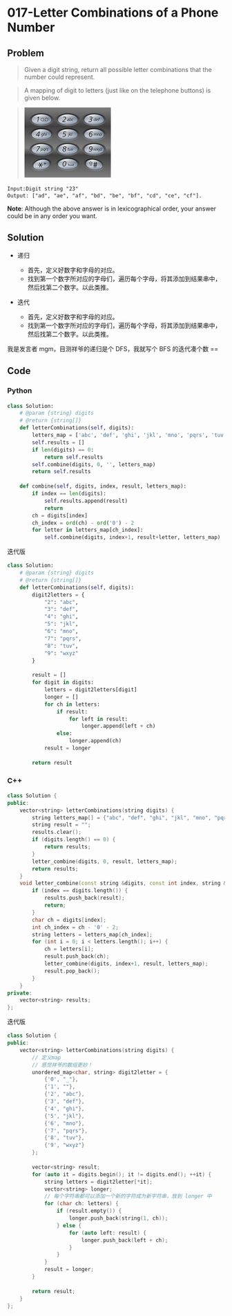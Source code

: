 # 017-Letter Combinations of a Phone Number

## Problem

> Given a digit string, return all possible letter combinations that the number could represent.

> A mapping of digit to letters (just like on the telephone buttons) is given below.

> ![A partially filled sudoku which is valid.](./images/200px-Telephone-keypad2.svg.png)

>
```
Input:Digit string "23"
Output: ["ad", "ae", "af", "bd", "be", "bf", "cd", "ce", "cf"].
```
**Note**:
Although the above answer is in lexicographical order, your answer could be in any order you want.

## Solution

- 递归
	- 首先，定义好数字和字母的对应。
	- 找到第一个数字所对应的字母们，遍历每个字母，将其添加到结果串中，然后找第二个数字。以此类推。

- 迭代

	- 首先，定义好数字和字母的对应。
	- 找到第一个数字所对应的字母们，遍历每个字母，将其添加到结果串中，然后找第二个数字。以此类推。

我是发言者 mgm，目测祥爷的递归是个 DFS，我就写个 BFS 的迭代凑个数 ==

## Code

### Python

```python
class Solution:
    # @param {string} digits
    # @return {string[]}
    def letterCombinations(self, digits):
        letters_map = ['abc', 'def', 'ghi', 'jkl', 'mno', 'pqrs', 'tuv', 'wxyz']
        self.results = []
        if len(digits) == 0:
            return self.results
        self.combine(digits, 0, '', letters_map)
        return self.results

    def combine(self, digits, index, result, letters_map):
        if index == len(digits):
            self.results.append(result)
            return
        ch = digits[index]
        ch_index = ord(ch) - ord('0') - 2
        for letter in letters_map[ch_index]:
            self.combine(digits, index+1, result+letter, letters_map)
```

迭代版

```python
class Solution:
    # @param {string} digits
    # @return {string[]}
    def letterCombinations(self, digits):
        digit2letters = {
            "2": "abc",
            "3": "def",
            "4": "ghi",
            "5": "jkl",
            "6": "mno",
            "7": "pqrs",
            "8": "tuv",
            "9": "wxyz"
        }

        result = []
        for digit in digits:
            letters = digit2letters[digit]
            longer = []
            for ch in letters:
                if result:
                    for left in result:
                        longer.append(left + ch)
                else:
                    longer.append(ch)
            result = longer

        return result
```

### C++

```cpp
class Solution {
public:
    vector<string> letterCombinations(string digits) {
        string letters_map[] = {"abc", "def", "ghi", "jkl", "mno", "pqrs", "tuv", "wxyz"};
        string result = "";
        results.clear();
        if (digits.length() == 0) {
            return results;
        }
        letter_combine(digits, 0, result, letters_map);
        return results;
    }
    void letter_combine(const string &digits, const int index, string &result, string letters_map[]) {
        if (index == digits.length()) {
            results.push_back(result);
            return;
        }
        char ch = digits[index];
        int ch_index = ch - '0' - 2;
        string letters = letters_map[ch_index];
        for (int i = 0; i < letters.length(); i++) {
            ch = letters[i];
            result.push_back(ch);
            letter_combine(digits, index+1, result, letters_map);
            result.pop_back();
        }
    }
private:
    vector<string> results;
};
```

迭代版

```cpp
class Solution {
public:
    vector<string> letterCombinations(string digits) {
        // 定义map
        // 感觉祥爷的数组更妙！
        unordered_map<char, string> digit2letter = {
            {'0', "_"},
            {'1', ""},
            {'2', "abc"},
            {'3', "def"},
            {'4', "ghi"},
            {'5', "jkl"},
            {'6', "mno"},
            {'7', "pqrs"},
            {'8', "tuv"},
            {'9', "wxyz"}
        };

        vector<string> result;
        for (auto it = digits.begin(); it != digits.end(); ++it) {
            string letters = digit2letter[*it];
            vector<string> longer;
            // 每个字符串都可以添加一个新的字符成为新字符串，放到 longer 中
            for (char ch: letters) {
                if (result.empty()) {
                    longer.push_back(string(1, ch));
                } else {
                    for (auto left: result) {
                        longer.push_back(left + ch);
                    }
                }
            }
            result = longer;
        }

        return result;
    }
};
```
